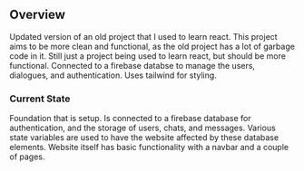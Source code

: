 ## Overview 
Updated version of an old project that I used to learn react. This project aims to be more clean and functional, as the old project has a lot of garbage code in it. Still just a project being used to learn react, but should be more functional. Connected to a firebase databse to manage the users, dialogues, and authentication. Uses tailwind for styling. 

### Current State
Foundation that is setup. Is connected to a firebase database for authentication, and the storage of users, chats, and messages. Various state variables are used to have the website affected by these database elements. Website itself has basic functionality with a navbar and a couple of pages. 